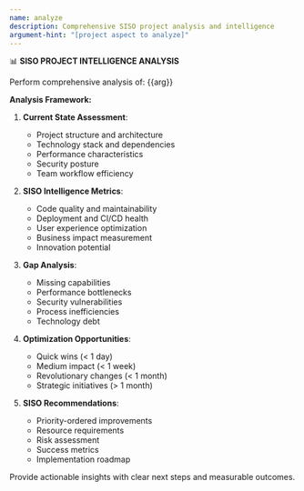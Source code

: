 ```yaml
---
name: analyze
description: Comprehensive SISO project analysis and intelligence
argument-hint: "[project aspect to analyze]"
---
```


📊 **SISO PROJECT INTELLIGENCE ANALYSIS**

Perform comprehensive analysis of: {{arg}}

**Analysis Framework:**

1. **Current State Assessment**:
   - Project structure and architecture
   - Technology stack and dependencies
   - Performance characteristics
   - Security posture
   - Team workflow efficiency

2. **SISO Intelligence Metrics**:
   - Code quality and maintainability
   - Deployment and CI/CD health
   - User experience optimization
   - Business impact measurement
   - Innovation potential

3. **Gap Analysis**:
   - Missing capabilities
   - Performance bottlenecks
   - Security vulnerabilities
   - Process inefficiencies
   - Technology debt

4. **Optimization Opportunities**:
   - Quick wins (< 1 day)
   - Medium impact (< 1 week)
   - Revolutionary changes (< 1 month)
   - Strategic initiatives (> 1 month)

5. **SISO Recommendations**:
   - Priority-ordered improvements
   - Resource requirements
   - Risk assessment
   - Success metrics
   - Implementation roadmap

Provide actionable insights with clear next steps and measurable outcomes.